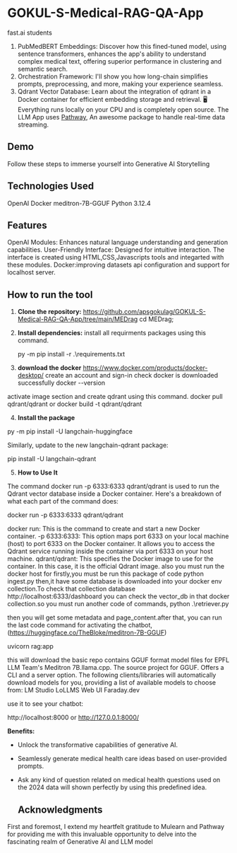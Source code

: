 # GOKUL-S-Medical-RAG-QA-App
fast.ai students

1. PubMedBERT Embeddings: Discover how this fined-tuned model, using sentence transformers, enhances the app's ability to understand complex medical text, offering superior performance in clustering and semantic search.
2. Orchestration Framework: I'll show you how long-chain simplifies prompts, preprocessing, and more, making your experience seamless.
3. Qdrant Vector Database: Learn about the integration of qdrant in a Docker container for efficient embedding storage and retrieval.
 🖥️ Everything runs locally on your CPU and is completely open source.
The LLM App uses [Pathway](https://pathway.com/), An awesome package to handle real-time data streaming.

## Demo
Follow these steps to immerse yourself into Generative AI Storytelling



## Technologies Used
OpenAI
Docker
meditron-7B-GGUF
Python 3.12.4  

## Features
OpenAI Modules: Enhances natural language understanding and generation capabilities.
User-Friendly Interface: Designed for intuitive interaction. The interface is created using HTML,CSS,Javascripts tools and integarted with these modules.
Docker:improving datasets api configuration and support for localhost server.



## How to run the tool
1. **Clone the repository:**
https://github.com/apsgokulag/GOKUL-S-Medical-RAG-QA-App/tree/main/MEDrag
cd MEDrag;

2. **Install dependencies:**
   install all requirments packages using this command.
   
   py -m pip install -r .\requirements.txt

3. **download the docker**
   https://www.docker.com/products/docker-desktop/
create an account and sign-in
check docker is downloaded successfully 
docker --version 

activate image section and create qdrant using this command.
     docker pull qdrant/qdrant
   or
    docker build -t qdrant/qdrant
    
4. **Install the package**
   
  py -m pip install -U langchain-huggingface 
  
Similarly, update to the new langchain-qdrant package:

pip install -U langchain-qdrant

5. **How to Use It**

The command docker run -p 6333:6333 qdrant/qdrant is used to run the Qdrant vector database inside a Docker container. Here's a breakdown of what each part of the command does:

docker run -p 6333:6333 qdrant/qdrant

docker run: This is the command to create and start a new Docker container.
-p 6333:6333: This option maps port 6333 on your local machine (host) to port 6333 on the Docker container. It allows you to access the Qdrant service running inside the container via port 6333 on your host machine.
qdrant/qdrant: This specifies the Docker image to use for the container. In this case, it is the official Qdrant image.
also you must run the docker host for 
 firstly,you must be run this package of code
 python ingest.py
 then,it have some database is downloaded into your docker env collection.To check that collection database 
 http://localhost:6333/dashboard
you can check the vector_db in that docker collection.so you must run another code of commands,
python .\retriever.py 

then you will get some metadata and page_content.after that, you can run the last code command for activating the chatbot,
(https://huggingface.co/TheBloke/meditron-7B-GGUF)

uvicorn rag:app 

this will download the basic repo contains GGUF format model files for EPFL LLM Team's Meditron 7B.llama.cpp. The source project for GGUF. Offers a CLI and a server option.
The following clients/libraries will automatically download models for you, providing a list of available models to choose from:
LM Studio
LoLLMS Web UI
Faraday.dev

use it to see your chatbot:

http://localhost:8000
or
http://127.0.0.1:8000/


**Benefits:**
- Unlock the transformative capabilities of generative AI.
- Seamlessly generate medical health care ideas based on user-provided prompts.
- Ask any kind of question related on medical health questions used on the 2024 data will shown perfectly by using this predefined idea.

  ## Acknowledgments

First and foremost, I extend my heartfelt gratitude to Mulearn and Pathway for providing me with this invaluable opportunity to delve into the fascinating realm of Generative AI and LLM model



 





   
   

